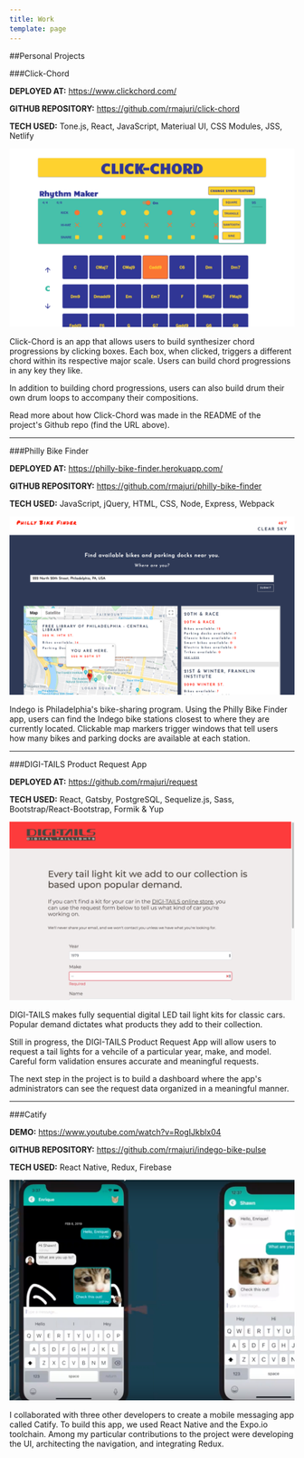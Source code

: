 ```yaml
---
title: Work
template: page
---
```


##Personal Projects

###Click-Chord

**DEPLOYED AT:** <https://www.clickchord.com/>

**GITHUB REPOSITORY:** <https://github.com/rmajuri/click-chord>

**TECH USED:** Tone.js, React, JavaScript, Materiual UI, CSS Modules, JSS, Netlify

![A screen shot of the Click-Chord app.](./click-chord.png)

Click-Chord is an app that allows users to build synthesizer chord progressions by clicking boxes. Each box, when clicked, triggers a different chord within its respective major scale. Users can build chord progressions in any key they like.

In addition to building chord progressions, users can also build drum their own drum loops to accompany their compositions.

Read more about how Click-Chord was made in the README of the project's Github repo (find the URL above).

---

###Philly Bike Finder

**DEPLOYED AT:** <https://philly-bike-finder.herokuapp.com/>

**GITHUB REPOSITORY:** <https://github.com/rmajuri/philly-bike-finder>

**TECH USED:** JavaScript, jQuery, HTML, CSS, Node, Express, Webpack

![A screen shot of the Indeo Bike Pulse App.](./philly-bike-finder.png)

Indego is Philadelphia's bike-sharing program. Using the Philly Bike Finder app, users can find the Indego bike stations closest to where they are currently located. Clickable map markers trigger windows that tell users how many bikes and parking docks are available at each station.

---

###DIGI-TAILS Product Request App

**DEPLOYED AT:** <https://github.com/rmajuri/request>

**TECH USED:** React, Gatsby, PostgreSQL, Sequelize.js, Sass, Bootstrap/React-Bootstrap, Formik & Yup

![A screen shot of the DIGI-TAILS Request App.](./digitails-request-app.png)

DIGI-TAILS makes fully sequential digital LED tail light kits for classic cars. Popular demand dictates what products they add to their collection.

Still in progress, the DIGI-TAILS Product Request App will allow users to request a tail lights for a vehcile of a particular year, make, and model. Careful form validation ensures accurate and meaningful requests.

The next step in the project is to build a dashboard where the app's administrators can see the request data organized in a meaningful manner.

---

###Catify

**DEMO:** <https://www.youtube.com/watch?v=RogIJkblx04>

**GITHUB REPOSITORY:** <https://github.com/rmajuri/indego-bike-pulse>

**TECH USED:** React Native, Redux, Firebase

![A screen shot of the Catify app.](./catify.png)

I collaborated with three other developers to create a mobile messaging app called Catify. To build this app, we used React Native and the Expo.io toolchain. Among my particular contributions to the project were developing the UI, architecting the navigation, and integrating Redux.
